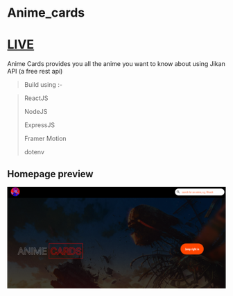 # Anime_cards

# [LIVE](https://erin-woodpecker-cuff.cyclic.app/#/)

Anime Cards provides you all the anime you want to know about using Jikan API (a free rest api)

> Build using :- 

 > ReactJS
 > 
 > NodeJS
 > 
 > ExpressJS
 > 
 > Framer Motion
 > 
 > dotenv
 
 
 
 ## Homepage preview
 
 ![Anime Cards Homepage](https://github.com/Alucard2169/Anime_cards/blob/main/Screenshot%202022-09-26%20at%2009-43-31%20Anime%20Cards.png?raw=true)
